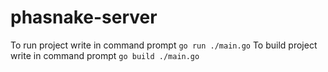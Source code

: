 # phasnake-server

To run project write in command prompt `go run ./main.go`
To build project write in command prompt `go build ./main.go`